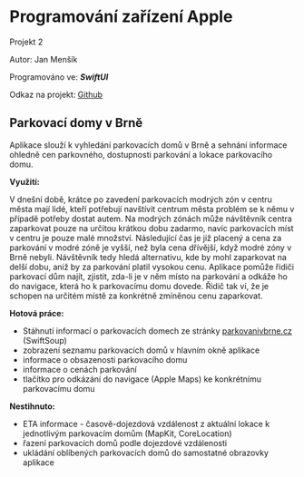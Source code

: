 # Programování zařízení Apple
Projekt 2

Autor: Jan Menšík

Programováno ve: ***SwiftUI***

Odkaz na projekt: [Github](https://github.com/Jonnymen/IZA_SwiftUI_Parkovaci_domy)

## Parkovací domy v Brně

Aplikace slouží k vyhledání parkovacích domů v Brně a sehnání informace ohledně cen parkovného, dostupnosti parkování a lokace parkovacího domu.

**Využití:**

V dnešní době, krátce po zavedení parkovacích modrých zón v centru města mají lidé, kteří potřebují navštívit centrum města problém se k němu v případě potřeby dostat autem. Na modrých zónách může návštěvník centra zaparkovat pouze na určitou krátkou dobu zadarmo, navíc parkovacích míst v centru je pouze malé množství. Následující čas je již placený a cena za parkování v modré zóně je vyšší, než byla cena dřívější, když modré zóny v Brně nebyli. Návštěvník tedy hledá alternativu, kde by mohl zaparkovat na delší dobu, aniž by za parkování platil vysokou cenu. Aplikace pomůže řidiči parkovací dům najít, zjistit, zda-li je v něm místo na parkování a odkáže ho do navigace, která ho k parkovacímu domu dovede. Řidič tak ví, že je schopen na určitém místě za konkrétně zmíněnou cenu zaparkovat.

**Hotová práce:**
- Stáhnutí informací o parkovacích domech ze stránky [parkovanivbrne.cz](https://www.parkovanivbrne.cz/parkovani-dalsi) (SwiftSoup)
- zobrazení seznamu parkovacích domů v hlavním okně aplikace
- informace o obsazenosti parkovacího domu
- informace o cenách parkování
- tlačítko pro odkázání do navigace (Apple Maps) ke konkrétnímu parkovacímu domu

**Nestihnuto:**
- ETA informace - časově-dojezdová vzdálenost z aktuální lokace k jednotlivým parkovacím domům (MapKit, CoreLocation)
- řazení parkovacích domů podle dojezdové vzdálenosti
- ukládání oblíbených parkovacích domů do samostatné obrazovky aplikace